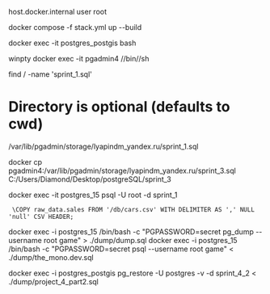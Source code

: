 host.docker.internal user root

docker compose -f stack.yml up --build

docker exec -it postgres_postgis bash

winpty docker exec -it pgadmin4 //bin//sh

find / -name 'sprint_1.sql'

# Directory is optional (defaults to cwd)

/var/lib/pgadmin/storage/lyapindm_yandex.ru/sprint_1.sql

docker cp pgadmin4:/var/lib/pgadmin/storage/lyapindm_yandex.ru/sprint_3.sql C:/Users/Diamond/Desktop/postgreSQL/sprint_3

docker exec -it postgres_15 psql -U root -d sprint_1

```
 \COPY raw_data.sales FROM '/db/cars.csv' WITH DELIMITER AS ',' NULL 'null' CSV HEADER;
```

docker exec -i postgres_15 /bin/bash -c "PGPASSWORD=secret pg_dump --username root game" > ./dump/dump.sql
docker exec -i postgres_15 /bin/bash -c "PGPASSWORD=secret psql --username root game" < ./dump/the_mono.dev.sql

docker exec -i postgres_postgis pg_restore -U postgres -v -d sprint_4_2 < ./dump/project_4_part2.sql
